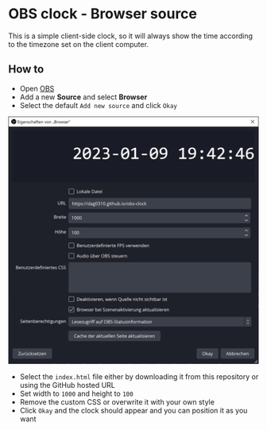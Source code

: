 # OBS clock - Browser source

This is a simple client-side clock, so it will always show the time according to the timezone set on the client computer.

## How to

- Open [OBS](https://obsproject.com/)
- Add a new **Source** and select **Browser**
- Select the default `Add new source` and click `Okay`

![OBS Browser Source](browser_obs_source.png)

- Select the `index.html` file either by downloading it from this repository or using the GitHub hosted URL
- Set width to `1000` and height to `100`
- Remove the custom CSS or overwrite it with your own style
- Click `Okay` and the clock should appear and you can position it as you want
